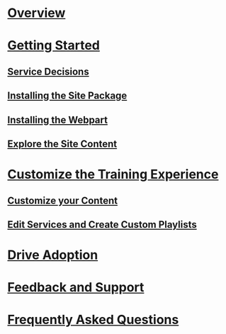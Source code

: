 # [Overview](index.md)
# [Getting Started](prereq.md)
## [Service Decisions](servicedecisions.md)
## [Installing the Site Package](installsitepackage.md)
## [Installing the Webpart](installwebpart.md)
## [Explore the Site Content](sitecontent.md)
# [Customize the Training Experience](customization.md)
## [Customize your Content](sitecontent.md)
## [Edit Services and Create Custom Playlists](customplaylist.md)
# [Drive Adoption](driveadoption.md)
# [Feedback and Support](feedback.md)
# [Frequently Asked Questions](faq.md)

